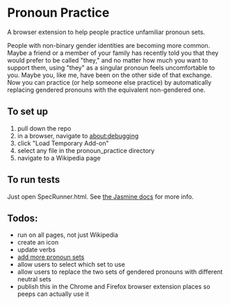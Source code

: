 # Pronoun Practice
A browser extension to help people practice unfamiliar pronoun sets.

People with non-binary gender identities are becoming more common.
Maybe a friend or a member of your family has recently told you that
they would prefer to be called "they," and no matter how much you want to support them, using "they" as a singular pronoun feels uncomfortable to you.  Maybe you, like me, have been on the other side
of that exchange.  Now you can practice (or help someone else practice)
by automatically replacing gendered pronouns with the equivalent non-gendered one.

## To set up
1. pull down the repo
1. in a browser, navigate to [about:debugging](about:debugging)
1. click "Load Temporary Add-on"
1. select any file in the pronoun_practice directory
1. navigate to a Wikipedia page

## To run tests
Just open SpecRunner.html.  See [the Jasmine docs](https://jasmine.github.io/) for more info.

## Todos:
* run on all pages, not just Wikipedia
* create an icon
* update verbs
* [add more pronoun sets](https://my.pronoun.is/)
* allow users to select which set to use
* allow users to replace the two sets of gendered pronouns with different neutral sets
* publish this in the Chrome and Firefox browser extension places so
  peeps can actually use it
